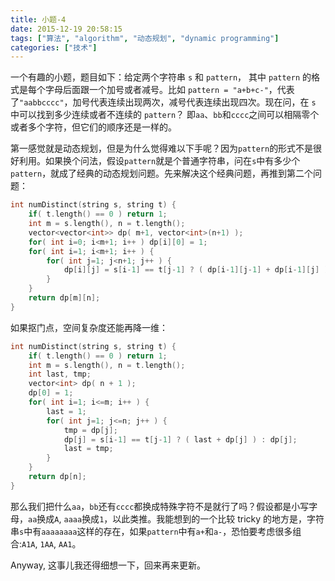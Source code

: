 ```yaml
---
title: 小题-4
date: 2015-12-19 20:58:15
tags: ["算法", "algorithm", "动态规划", "dynamic programming"]
categories: ["技术"]
---
```


一个有趣的小题，题目如下：给定两个字符串 `s` 和 `pattern`， 其中 `pattern` 的格式是每个字母后面跟一个加号或者减号。比如 `pattern = "a+b+c-"`，代表了`"aabbcccc"`，加号代表连续出现两次，减号代表连续出现四次。现在问，在 `s` 中可以找到多少连续或者不连续的 `pattern`？ 即`aa`、`bb`和`cccc`之间可以相隔零个或者多个字符，但它们的顺序还是一样的。

<!--more-->

第一感觉就是动态规划，但是为什么觉得难以下手呢？因为`pattern`的形式不是很好利用。如果换个问法，假设`pattern`就是个普通字符串，问在`s`中有多少个`pattern`，就成了经典的动态规划问题。先来解决这个经典问题，再推到第二个问题：

```cpp
int numDistinct(string s, string t) {
    if( t.length() == 0 ) return 1;
    int m = s.length(), n = t.length();
    vector<vector<int>> dp( m+1, vector<int>(n+1) );
    for( int i=0; i<m+1; i++ ) dp[i][0] = 1;
    for( int i=1; i<m+1; i++ ) {
        for( int j=1; j<n+1; j++ ) {
            dp[i][j] = s[i-1] == t[j-1] ? ( dp[i-1][j-1] + dp[i-1][j] ) : dp[i-1][j];
        }
    }
    return dp[m][n];
}
```

如果抠门点，空间复杂度还能再降一维：

```cpp
int numDistinct(string s, string t) {
    if( t.length() == 0 ) return 1;
    int m = s.length(), n = t.length();
    int last, tmp;
    vector<int> dp( n + 1 );
    dp[0] = 1;
    for( int i=1; i<=m; i++ ) {
        last = 1;
        for( int j=1; j<=n; j++ ) {
            tmp = dp[j];
            dp[j] = s[i-1] == t[j-1] ? ( last + dp[j] ) : dp[j];
            last = tmp;
        }
    }
    return dp[n];
}
```

那么我们把什么`aa`，`bb`还有`cccc`都换成特殊字符不是就行了吗？假设都是小写字母，`aa`换成`A`, `aaaa`换成`1`，以此类推。我能想到的一个比较 tricky 的地方是，字符串`s`中有`aaaaaaaa`这样的存在，如果`pattern`中有`a+`和`a-`，恐怕要考虑很多组合:`A1A`, `1AA`, `AA1`。

Anyway, 这事儿我还得细想一下，回来再来更新。



